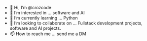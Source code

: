 - 👋 Hi, I’m @crozcode
- 👀 I’m interested in ... software and AI
- 🌱 I’m currently learning ... Python
- 💞️ I’m looking to collaborate on ... Fullstack development projects, software and AI projects.
- 📫 How to reach me ... send me a DM

<!---
crozcode/crozcode is a ✨ special ✨ repository because its `README.md` (this file) appears on your GitHub profile.
You can click the Preview link to take a look at your changes.
--->
